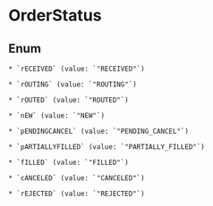 
# OrderStatus

## Enum


    * `rECEIVED` (value: `"RECEIVED"`)

    * `rOUTING` (value: `"ROUTING"`)

    * `rOUTED` (value: `"ROUTED"`)

    * `nEW` (value: `"NEW"`)

    * `pENDINGCANCEL` (value: `"PENDING_CANCEL"`)

    * `pARTIALLYFILLED` (value: `"PARTIALLY_FILLED"`)

    * `fILLED` (value: `"FILLED"`)

    * `cANCELED` (value: `"CANCELED"`)

    * `rEJECTED` (value: `"REJECTED"`)




